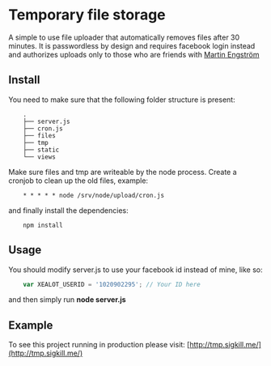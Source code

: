 # Temporary file storage
A simple to use file uploader that automatically removes files after 30 minutes. It is passwordless by design and requires facebook login instead and authorizes uploads only to those who are friends with [Martin Engström](https://www.facebook.com/martin.engstrom.92)

## Install
You need to make sure that the following folder structure is present:
```
    .
    ├── server.js
    ├── cron.js
    ├── files
    ├── tmp
    ├── static
    └── views
```

Make sure files and tmp are writeable by the node process.
Create a cronjob to clean up the old files, example:
```
    * * * * * node /srv/node/upload/cron.js
```

and finally install the dependencies:
```
    npm install
```

## Usage
You should modify server.js to use your facebook id instead of mine, like so:
```JavaScript
    var XEALOT_USERID = '1020902295'; // Your ID here
```
and then simply run **node server.js**

## Example
To see this project running in production please visit:
[http://tmp.sigkill.me/](http://tmp.sigkill.me/)
